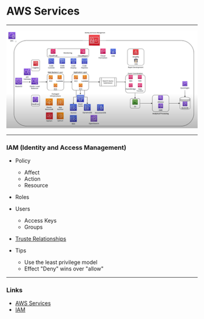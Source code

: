 # AWS Services

---

![AWS Services](architecture.png)

---
### IAM (Identity and Access Management)
- Policy
  - Affect
  - Action
  - Resource
- Roles
- Users
  - Access Keys
  - Groups   
- [Truste Relationships](https://youtu.be/_ZCTvmaPgao?t=1015)

- Tips
  - Use the least privilege model
  - Effect "Deny" wins over "allow"   

---

### Links
- [AWS Services](https://www.youtube.com/watch?v=FDEpdNdFglI)
- [IAM](https://www.youtube.com/watch?v=_ZCTvmaPgao)
